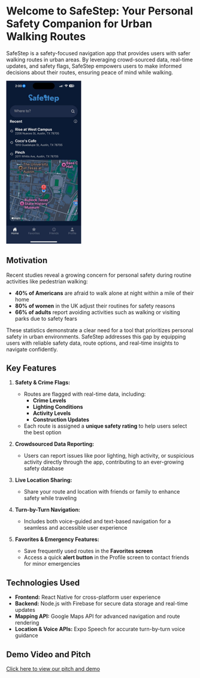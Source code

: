# Welcome to SafeStep: Your Personal Safety Companion for Urban Walking Routes

SafeStep is a safety-focused navigation app that provides users with safer walking routes in urban areas. By leveraging crowd-sourced data, real-time updates, and safety flags, SafeStep empowers users to make informed decisions about their routes, ensuring peace of mind while walking.

<img src="/app/assets/images/homepage.jpg" alt="SafeStep Intro" width="200"/>

## Motivation

Recent studies reveal a growing concern for personal safety during routine activities like pedestrian walking:

- **40% of Americans** are afraid to walk alone at night within a mile of their home
- **80% of women** in the UK adjust their routines for safety reasons  
- **66% of adults** report avoiding activities such as walking or visiting parks due to safety fears

These statistics demonstrate a clear need for a tool that prioritizes personal safety in urban environments. SafeStep addresses this gap by equipping users with reliable safety data, route options, and real-time insights to navigate confidently.

## Key Features

1. **Safety & Crime Flags:**
   - Routes are flagged with real-time data, including:
     - **Crime Levels**  
     - **Lighting Conditions**  
     - **Activity Levels**  
     - **Construction Updates**
   - Each route is assigned a **unique safety rating** to help users select the best option

2. **Crowdsourced Data Reporting:**
   - Users can report issues like poor lighting, high activity, or suspicious activity directly through the app, contributing to an ever-growing safety database

3. **Live Location Sharing:**
   - Share your route and location with friends or family to enhance safety while traveling

4. **Turn-by-Turn Navigation:**
   - Includes both voice-guided and text-based navigation for a seamless and accessible user experience

5. **Favorites & Emergency Features:**
   - Save frequently used routes in the **Favorites screen**
   - Access a quick **alert button** in the Profile screen to contact friends for minor emergencies

## Technologies Used

- **Frontend:** React Native for cross-platform user experience
- **Backend:** Node.js with Firebase for secure data storage and real-time updates
- **Mapping API:** Google Maps API for advanced navigation and route rendering
- **Location & Voice APIs:** Expo Speech for accurate turn-by-turn voice guidance

## Demo Video and Pitch

[Click here to view our pitch and demo](https://www.canva.com/design/DAGcJvkNqq8/hr4vQjfoa2gbbW1RMkV3GQ/edit?utm_content=DAGcJvkNqq8&utm_campaign=designshare&utm_medium=link2&utm_source=sharebutton)
